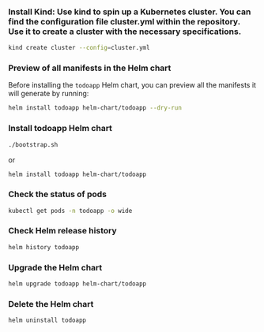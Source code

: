 ### Install Kind: Use kind to spin up a Kubernetes cluster. You can find the configuration file cluster.yml within the repository. Use it to create a cluster with the necessary specifications.

```bash
kind create cluster --config=cluster.yml
```

### Preview of all manifests in the Helm chart

Before installing the `todoapp` Helm chart, you can preview all the manifests it will generate by running:

```bash
helm install todoapp helm-chart/todoapp --dry-run
```

### Install todoapp Helm chart

```bash
./bootstrap.sh
```

or

```bash
helm install todoapp helm-chart/todoapp
```

### Check the status of pods

```bash
kubectl get pods -n todoapp -o wide
```

### Check Helm release history

```bash
helm history todoapp
```

### Upgrade the Helm chart

```bash
helm upgrade todoapp helm-chart/todoapp
```

### Delete the Helm chart

```bash
helm uninstall todoapp
```
